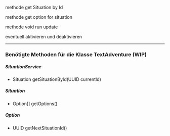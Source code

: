 methode get Situation by Id

methode get option for situation 

methode void run update 

eventuell aktivieren und deaktivieren

---

### Benötigte Methoden für die Klasse TextAdventure (WIP)

##### SituationService
- Situation getSituationById(UUID currentId)

##### Situation
- Option[] getOptions()

##### Option
- UUID getNextSituationId()
